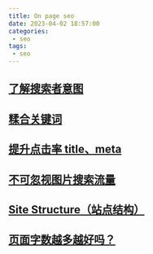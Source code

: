 ```yaml
---
title: On page seo
date: 2023-04-02 18:57:00
categories:
 - seo
tags:
 - seo
---
```


## [了解搜索者意图](/views/seo/seo-intention.html)

## [糅合关键词](/views/seo/seo-blend-keywords.html)

## [提升点击率 title、meta](/views/seo/seo-click-rate.html)

## [不可忽视图片搜索流量](/views/seo/seo-image.html)

## [Site Structure（站点结构）](/views/seo/seo-site-structure.html)

## [页面字数越多越好吗？](/views/seo/seo-page-count.html)